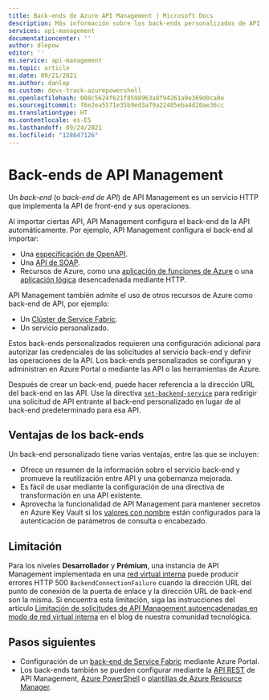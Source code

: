 ```yaml
---
title: Back-ends de Azure API Management | Microsoft Docs
description: Más información sobre los back-ends personalizados de API Management
services: api-management
documentationcenter: ''
author: dlepow
editor: ''
ms.service: api-management
ms.topic: article
ms.date: 09/21/2021
ms.author: danlep
ms.custom: devx-track-azurepowershell
ms.openlocfilehash: 008c5624f621f8598963a8f94261a9e369d0ca0e
ms.sourcegitcommit: f6e2ea5571e35b9ed3a79a22485eba4d20ae36cc
ms.translationtype: HT
ms.contentlocale: es-ES
ms.lasthandoff: 09/24/2021
ms.locfileid: "128647126"
---
```

# <a name="backends-in-api-management"></a>Back-ends de API Management

Un *back-end* (o *back-end de API*) de API Management es un servicio HTTP que implementa la API de front-end y sus operaciones.

Al importar ciertas API, API Management configura el back-end de la API automáticamente. Por ejemplo, API Management configura el back-end al importar:
* Una [especificación de OpenAPI](import-api-from-oas.md).
* Una [API de SOAP](import-soap-api.md).
* Recursos de Azure, como una [aplicación de funciones de Azure](import-function-app-as-api.md) o una [aplicación lógica](import-logic-app-as-api.md) desencadenada mediante HTTP.

API Management también admite el uso de otros recursos de Azure como back-end de API, por ejemplo:
* Un [Clúster de Service Fabric](how-to-configure-service-fabric-backend.md).
* Un servicio personalizado. 

Estos back-ends personalizados requieren una configuración adicional para autorizar las credenciales de las solicitudes al servicio back-end y definir las operaciones de la API. Los back-ends personalizados se configuran y administran en Azure Portal o mediante las API o las herramientas de Azure.

Después de crear un back-end, puede hacer referencia a la dirección URL del back-end en las API. Use la directiva [`set-backend-service`](api-management-transformation-policies.md#SetBackendService) para redirigir una solicitud de API entrante al back-end personalizado en lugar de al back-end predeterminado para esa API.

## <a name="benefits-of-backends"></a>Ventajas de los back-ends

Un back-end personalizado tiene varias ventajas, entre las que se incluyen:

* Ofrece un resumen de la información sobre el servicio back-end y promueve la reutilización entre API y una gobernanza mejorada.  
* Es fácil de usar mediante la configuración de una directiva de transformación en una API existente.
* Aprovecha la funcionalidad de API Management para mantener secretos en Azure Key Vault si los [valores con nombre](api-management-howto-properties.md) están configurados para la autenticación de parámetros de consulta o encabezado.

## <a name="limitation"></a>Limitación

Para los niveles **Desarrollador** y **Prémium**, una instancia de API Management implementada en una [red virtual interna](api-management-using-with-internal-vnet.md) puede producir errores HTTP 500 `BackendConnectionFailure` cuando la dirección URL del punto de conexión de la puerta de enlace y la dirección URL de back-end son la misma. Si encuentra esta limitación, siga las instrucciones del artículo [Limitación de solicitudes de API Management autoencadenadas en modo de red virtual interna](https://techcommunity.microsoft.com/t5/azure-paas-blog/self-chained-apim-request-limitation-in-internal-virtual-network/ba-p/1940417) en el blog de nuestra comunidad tecnológica. 

## <a name="next-steps"></a>Pasos siguientes

* Configuración de un [back-end de Service Fabric](how-to-configure-service-fabric-backend.md) mediante Azure Portal.
* Los back-ends también se pueden configurar mediante la [API REST](/rest/api/apimanagement) de API Management, [Azure PowerShell](/powershell/module/az.apimanagement/new-azapimanagementbackend) o [plantillas de Azure Resource Manager](../service-fabric/service-fabric-tutorial-deploy-api-management.md).

